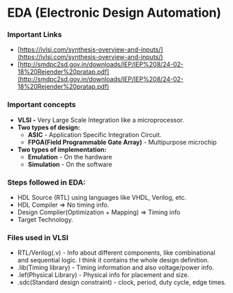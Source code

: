 # EDA (Electronic Design Automation)

### Important Links

* [https://ivlsi.com/synthesis-overview-and-inputs/](https://ivlsi.com/synthesis-overview-and-inputs/)
* [http://smdpc2sd.gov.in/downloads/IEP/IEP%208/24-02-18%20Rejender%20pratap.pdf](http://smdpc2sd.gov.in/downloads/IEP/IEP%208/24-02-18%20Rejender%20pratap.pdf)

### Important concepts

* **VLSI -** Very Large Scale Integration like a microprocessor.
* **Two types of design:**
  * **ASIC** - Application Specific Integration Circuit.
  * **FPGA(Field Programmable Gate Array)** - Multipurpose microchip
* **Two types of implementation:**
  * **Emulation** - On the hardware
  * **Simulation** - On the software

### Steps followed in EDA:

* HDL Source (RTL) using languages like VHDL, Verilog, etc.
* HDL Compiler => No timing info.
* Design Compiler(Optimization + Mapping) => Timing info
* Target Technology.

### Files used in VLSI

* RTL/Verilog(.v) - Info about different components, like combinational and sequential logic. I think it contains the whole design definition.
* .lib(Timing library) - Timing information and also voltage/power info.
* .lef(Physical Library) - Physical info for placement and size.
* .sdc(Standard design constraint) - clock, period, duty cycle, edge times.

